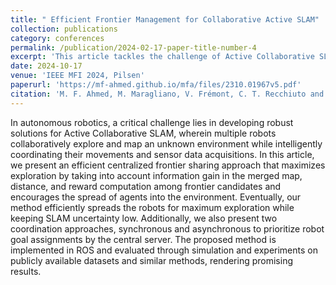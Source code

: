```yaml
---
title: " Efficient Frontier Management for Collaborative Active SLAM"
collection: publications
category: conferences
permalink: /publication/2024-02-17-paper-title-number-4
excerpt: 'This article tackles the challenge of Active Collaborative SLAM, where multiple robots work together to explore and map unknown environments. It presents a centralized frontier-sharing approach that maximizes exploration by considering information gain, distance, and reward computation among frontier candidates, promoting efficient robot distribution. The method includes synchronous and asynchronous coordination strategies to prioritize robot goal assignments via a central server. Implemented in ROS, it is validated through simulations and experiments on public datasets, achieving promising results.'
date: 2024-10-17
venue: 'IEEE MFI 2024, Pilsen'
paperurl: 'https://mf-ahmed.github.io/mfa/files/2310.01967v5.pdf'
citation: 'M. F. Ahmed, M. Maragliano, V. Frémont, C. T. Recchiuto and A. Sgorbissa. (2024). &quot;Efficient Frontier Management for Collaborative Active SLAM.&quot; <i>IEEE MFI 2024</i>. pp. 1-7, doi: 10.1109/MFI62651.2024.10705778.'
---
```



In autonomous robotics, a critical challenge lies in developing robust solutions for Active Collaborative SLAM, wherein multiple robots collaboratively explore and map an unknown environment while intelligently coordinating their movements and sensor data acquisitions. In this article, we present an efficient centralized frontier sharing approach that maximizes exploration by taking into account information gain in the merged map, distance, and reward computation among frontier candidates and encourages the spread of agents into the environment. Eventually, our method efficiently spreads the robots for maximum exploration while keeping SLAM uncertainty low. Additionally, we also present two coordination approaches, synchronous and asynchronous to prioritize robot goal assignments by the central server. The proposed method is implemented in ROS and evaluated through simulation and experiments on publicly available datasets and similar methods, rendering promising results.
